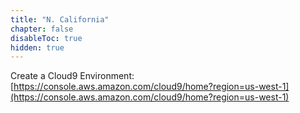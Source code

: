 ```yaml
---
title: "N. California"
chapter: false
disableToc: true
hidden: true
---
```


Create a Cloud9 Environment: [https://console.aws.amazon.com/cloud9/home?region=us-west-1](https://console.aws.amazon.com/cloud9/home?region=us-west-1)
